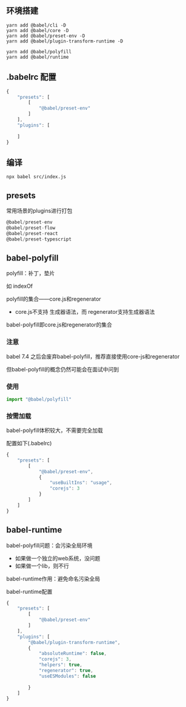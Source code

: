 ## 环境搭建

```shell
yarn add @babel/cli -D                        
yarn add @babel/core -D                       
yarn add @babel/preset-env -D                 
yarn add @babel/plugin-transform-runtime -D

yarn add @babel/polyfill                     
yarn add @babel/runtime                                   
```



## .babelrc 配置

```js
{
    "presets": [
        [
            "@babel/preset-env"
        ]
    ],
    "plugins": [
        
    ]
}
```



## 编译

```shell
npx babel src/index.js
```



## presets

常用场景的plugins进行打包

```js
@babel/preset-env
@babel/preset-flow
@babel/preset-react
@babel/preset-typescript
```



## babel-polyfill

polyfill：补丁，垫片

如 indexOf

polyfill的集合——core.js和regenerator

* core.js不支持 生成器语法，而 regenerator支持生成器语法

babel-polyfill即core.js和regenerator的集合

### 注意

babel 7.4 之后会废弃babel-polyfill，推荐直接使用core-js和regenerator

但babel-polyfill的概念仍然可能会在面试中问到

### 使用

```js
import "@babel/polyfill"
```

### 按需加载

babel-polyfill体积较大，不需要完全加载

配置如下(.babelrc)

```js
{
    "presets": [
        [
            "@babel/preset-env",
            {
                "useBuiltIns": "usage",
                "corejs": 3
            }
        ]
    ]
}
```



## babel-runtime

babel-polyfill问题：会污染全局环境

* 如果做一个独立的web系统，没问题
* 如果做一个lib，则不行

babel-runtime作用：避免命名污染全局

babel-runtime配置

```js
{
    "presets": [
        [
            "@babel/preset-env"
        ]
    ],
    "plugins": [
        "@babel/plugin-transform-runtime",
        {
            "absoluteRuntime": false,
            "corejs": 3,
            "helpers": true,
            "regenerator": true,
            "useESModules": false
            
        }
    ]
}
```

